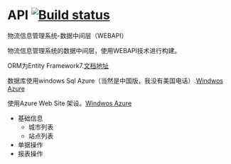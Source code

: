 # API [![Build status](https://ci.appveyor.com/api/projects/status/yy0haisja1spn4sc?svg=true)](https://ci.appveyor.com/project/Yinqingwen/api)

物流信息管理系统-数据中间层（WEBAPI）

物流信息管理系统的数据中间层，使用WEBAPI技术进行构建。

ORM为Entity Framework7.[文档地址](https://ef.readthedocs.org "文档地址") 

数据库使用windows Sql Azure（当然是中国版，我没有美国电话）.[Windwos Azure](http://www.windowsazure.cn/ "中国版Windows Azure")

使用Azure Web Site 架设。[Windwos Azure](http://www.windowsazure.cn/ "中国版Windows Azure")

- 基础信息
	- 城市列表
	- 站点列表
- 单据操作
- 报表操作